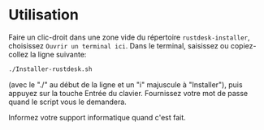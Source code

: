 # Utilisation

Faire un clic-droit dans une zone vide du répertoire `rustdesk-installer`,
choisissez `Ouvrir un terminal ici`. Dans le terminal, saisissez ou
copiez-collez la ligne suivante:

```bash
./Installer-rustdesk.sh
```

(avec le "./" au début de la ligne et un "i" majuscule à "Installer"), puis
appuyez sur la touche Entrée du clavier. Fournissez votre mot de passe quand
le script vous le demandera.

Informez votre support informatique quand c'est fait.
